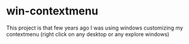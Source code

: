 # win-contextmenu

This project is that few years ago I was using windows customizing  my contextmenu (right click on any desktop or any explore windows)
